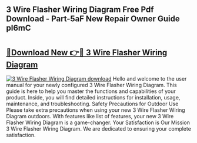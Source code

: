 ## 3 Wire Flasher Wiring Diagram Free Pdf Download - Part-5aF New Repair Owner Guide pl6mC

# <h2><a href="http://dfij6d.blite.top/?on=3+Wire+Flasher+Wiring+Diagram">🔗Download New 👉🔴 3 Wire Flasher Wiring Diagram</a></h2>

[![3 Wire Flasher Wiring Diagram download](https://i.imgur.com/lujVjoI.png)](http://dfij6d.blite.top/?on=3+Wire+Flasher+Wiring+Diagram)
Hello and welcome to the user manual for your newly configured 3 Wire Flasher Wiring Diagram. This guide is here to help you master the functions and capabilities of your product. Inside, you will find detailed instructions for installation, usage, maintenance, and troubleshooting. Safety Precautions for Outdoor Use Please take extra precautions when using your new 3 Wire Flasher Wiring Diagram outdoors. With features like list of features, your new 3 Wire Flasher Wiring Diagram is a game-changer. Your Satisfaction is Our Mission 3 Wire Flasher Wiring Diagram. We are dedicated to ensuring your complete satisfaction.

